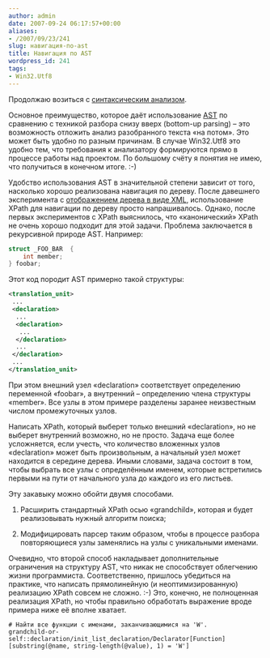 ```yaml
---
author: admin
date: 2007-09-24 06:17:57+00:00
aliases:
- /2007/09/23/241
slug: навигация-по-ast
title: Навигация по AST
wordpress_id: 241
tags:
- Win32.Utf8
---
```


Продолжаю возиться с [синтаксическим анализом](http://blog.not-a-kernel-guy.com/tag/win32.utf8/). 

Основное преимущество, которое даёт использование [AST](http://en.wikipedia.org/wiki/Abstract_syntax_tree) по сравнению с техникой разбора снизу вверх (bottom-up parsing) – это возможность отложить анализ разобранного текста «на потом». Это может быть удобно по разным причинам. В случае Win32.Utf8 это удобно тем, что требования к анализатору формируются прямо в процессе работы над проектом. По большому счёту я понятия не имею, что получиться в конечном итоге. :-)

Удобство использования AST в значительной степени зависит от того, насколько хорошо реализована навигация по дереву. После давешнего эксперимента с [отображением дерева в виде XML](http://blog.not-a-kernel-guy.com/2007/09/16/238), использование XPath для навигации по дереву просто напрашивалось. Однако, после первых экспериментов с XPath выяснилось, что «канонический» XPath не очень хорошо подходит для этой задачи. Проблема заключается в рекурсивной природе AST. Например:

```cpp
struct _FOO_BAR  {
    int member;
} foobar;
```

Этот код породит AST примерно такой структуры:

```xml
<translation_unit>
 ...
 <declaration>
  ...
  <declaration>
   ...
  </declaration>
  ...
 </declaration>
 ...
</translation_unit>
```

При этом внешний узел «declaration» соответствует определению переменной «foobar», а внутренний – определению члена структуры «member». Все узлы в этом примере разделены заранее неизвестным числом промежуточных узлов.

Написать XPath, который выберет только внешний «declaration», но не выберет внутренний возможно, но не просто. Задача еще более усложняется, если учесть, что количество вложенных узлов «declaration» может быть произвольным, а начальный узел может находится в середине дерева. Иными словами, задача состоит в том, чтобы выбрать все узлы с определённым именем, которые встретились первыми на пути от начального узла до каждого из его листьев.

Эту закавыку можно обойти двумя способами.

  1. Расширить стандартный XPath осью «grandchild», которая и будет реализовывать нужный алгоритм поиска;

  2. Модифицировать парсер таким образом, чтобы в процессе разбора повторяющиеся узлы заменялись на узлы с уникальными именами.

Очевидно, что второй способ накладывает дополнительные ограничения на структуру AST, что никак не способствует облегчению жизни программиста. Соответственно, пришлось убедиться на практике, что написать прямолинейную (и неоптимизированную) реализацию XPath совсем не сложно. :-) Это, конечно, не полноценная реализация XPath, но чтобы правильно обработать выражение вроде примера ниже её вполне хватает.

```no-highlight
# Найти все функции с именами, заканчивающимися на 'W'.
grandchild-or-self::declaration/init_list_declaration/Declarator[Function][substring(@name, string-length(@value), 1) = 'W']
```
